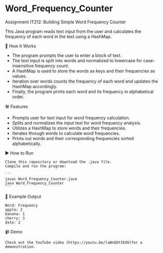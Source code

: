 # Word_Frequency_Counter
 Assignment IT212: Building Simple Word Frequency Counter

This Java program reads text input from the user and calculates the frequency of each word in the text using a HashMap.

🚀 How It Works

- The program prompts the user to enter a block of text.
- The text input is split into words and normalized to lowercase for case-insensitive frequency count.
- A HashMap is used to store the words as keys and their frequencies as values.
- Iteration over words counts the frequency of each word and updates the HashMap accordingly.
- Finally, the program prints each word and its frequency in alphabetical order.

🛠 Features

- Prompts user for text input for word frequency calculation.
- Splits and normalizes the input text for word frequency analysis.
- Utilizes a HashMap to store words and their frequencies.
- Iterates through words to calculate word frequencies.
- Prints out words and their corresponding frequencies sorted alphabetically.

▶️ How to Run

    Clone this repository or download the .java file.
    Compile and run the program:

    ```
    javac Word_Frequency_Counter.java
    java Word_Frequency_Counter
    ```

📌 Example Output

    Word: Frequency
    apple: 2
    banana: 1
    cherry: 3
    date: 2

📹 Demo

    Check out the YouTube video (https://youtu.be/laWnGOtIkOU)for a demonstration.

